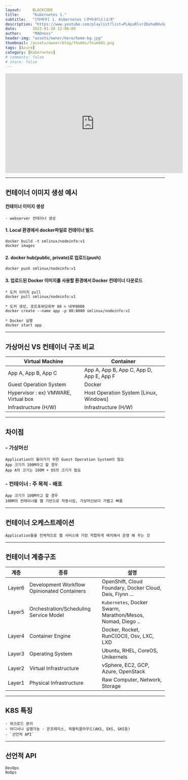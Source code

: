 ```yaml
---
layout:     BLACKCODE
title:      "Kubernetes 1."
subtitle:   "[따배쿠] 1. Kubernetes (쿠버네티스)소개"
description: "https://www.youtube.com/playlist?list=PLApuRlvrZKohaBHvXAOhUD-RxD0uQ3z0c"
date:       2023-01-20 12:00:00
author:     "MADness"
header-img: "assets/owner/hero/home-bg.jpg"
thumbnail: /assets/owner/blog/thumbs/thumb01.png
tags: [Azure]
category: [Kubernetes]
# comments: false
# share: false
---
```


<iframe width="560" height="315" src="https://www.youtube.com/embed/Sj9Z6-w1VUE?list=PLApuRlvrZKohaBHvXAOhUD-RxD0uQ3z0c" title="[따배쿠] 1. Kubernetes (쿠버네티스)소개" frameborder="0" allow="accelerometer; autoplay; clipboard-write; encrypted-media; gyroscope; picture-in-picture; web-share" allowfullscreen></iframe>

---

## 컨테이너 이미지 생성 예시
#### 컨테이너 이미지 생성
    - webserver 컨테이너 생성

#### 1. Local 환경에서 docker파일로 컨테이너 빌드 

    docker build -t smlinux/nodeinfo:v1
    docker images

#### 2. docker hub(public, private)로 업로드(push)

    docker push smlinux/nodeinfo:v1

#### 3. 업로드된 Docker 이미지를 사용할 환경에서 Docker 컨테이너 다운로드

    * 도커 이미지 pull
    docker pull smlinux/nodeinfo:v1

    * 도커 생성, 포트포워딩외부 80 > 내부8080
    docker create --name app -p 80:8080 smlinux/nodeinfo:v1
    
    * Docker 실행
    docker start app

---

## 가상머신 VS 컨테이너 구조 비교

Virtual Machine                         | Container
--------------------------------------- | ---------
App A, App B, App C                     | App A, App B, App C, App D, App E, App F
Guest Operation System                  | Docker
Hypervisor : ex) VMWARE, Virtual box    | Host Operation System [Linux, Windows]
Infrastructure (H/W)                    | Infrastructure (H/W)

---

## 차이점
### - 가상머신

    Application이 돌아가기 위한 Guest Operation System이 필요
    App 크기가 100M라고 할 경우
    App A의 크기는 100M + OS의 크기가 필요

### - 컨테이너 : 주 목적 - 배포

    App 크기가 100M라고 할 경우
    100M의 컨테이너를 웹 기반으로 작동시킴, 가상머신보다 가볍고 빠름

---

## 컨테이너 오케스트레이션

    Application들을 전체적으로 웹 서비스에 가장 적합하게 배치해서 운영 해 주는 것

---

## 컨테이너 계층구조

계층 | 종류 | 설명
---- | ---- | ----
Layer6 | Development Workflow<br>Opinionated Containers | OpenShift, Cloud Foundary, Docker Cloud, Deis, Flynn ...
Layer5 | Orchestration/Scheduling Service Model | `Kubernetes`, Docker Swarm, Marathon/Mesos, Nomad, Diego ..
Layer4 | Container Engine | Docker, Rocket, RunC(OCI), Osv, LXC, LXD
Layer3 | Operating System | Ubuntu, RHEL, CoreOS, Unikernels
Layer2 | Virtual Infrastructure | vSphere, EC2, GCP, Azure, OpenStack
Layer1 | Physical Infrastructure | Raw Computer, Network, Storage

---

## K8S 특징
    - 워크로드 분리
    - 어디서나 실행가능 - 온프레미스, 퍼블릭클라우드(AKS, EKS, GKS등)
    - `선언적 API`

---

## 선언적 API
    DevOps
    NoOps